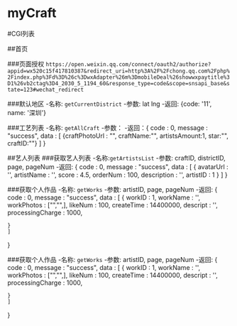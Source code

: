 # myCraft

#CGI列表

##首页

###页面授权
`https://open.weixin.qq.com/connect/oauth2/authorize?appid=wx520c15f417810387&redirect_uri=http%3A%2F%2Fchong.qq.com%2Fphp%2Findex.php%3Fd%3D%26c%3DwxAdapter%26m%3DmobileDeal%26showwxpaytitle%3D1%26vb2ctag%3D4_2030_5_1194_60&response_type=code&scope=snsapi_base&state=123#wechat_redirect`

###默认地区
-名称: `getCurrentDistrict`
-参数: lat lng
-返回: {code: '11', name: '深圳'}

###工艺列表
-名称: `getAllCraft`
-参数：
-返回：{
	code : 0,
	message : "success",
	data : [
		{craftPhotoUrl : "", craftName:"", artistsAmount:1, 	star:"", craftID:""}
	]
}

##艺人列表
###获取艺人列表
-名称:`getArtistsList`
-参数: craftID, districtID, page, pageNum
-返回: {
	code : 0,
	message : "success",
	data : [
		{
			avatarUrl : '',
			artistName : '',
			score : 4.5,
			orderNum : 100,
			description : '',
			artistID : 1
		}
	]
}

###获取个人作品
-名称: `getWorks`
-参数: artistID, page, pageNum
-返回: {
	code : 0,
	message : "success",
	data : [
		{
			workID : 1,
			workName : '',
			workPhotos : ["","",],
			likeNum : 100,
			createTime : 14400000,
			descript : '',
			processingCharge : 1000,

	}
	]
}

###获取个人作品
-名称: `getWorks`
-参数: artistID, page, pageNum
-返回: {
	code : 0,
	message : "success",
	data : [
		{
			workID : 1,
			workName : '',
			workPhotos : ["","",],
			likeNum : 100,
			createTime : 14400000,
			descript : '',
			processingCharge : 1000,
			
	}
	]
}